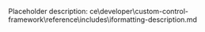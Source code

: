 Placeholder description: ce\developer\custom-control-framework\reference\includes\iformatting-description.md